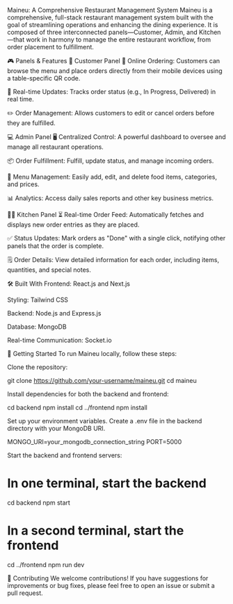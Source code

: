 Maineu: A Comprehensive Restaurant Management System
Maineu is a comprehensive, full-stack restaurant management system built with the goal of streamlining operations and enhancing the dining experience. It is composed of three interconnected panels—Customer, Admin, and Kitchen—that work in harmony to manage the entire restaurant workflow, from order placement to fulfillment.

🎮 Panels & Features
📱 Customer Panel
🌟 Online Ordering: Customers can browse the menu and place orders directly from their mobile devices using a table-specific QR code.

💬 Real-time Updates: Tracks order status (e.g., In Progress, Delivered) in real time.

✏️ Order Management: Allows customers to edit or cancel orders before they are fulfilled.

💻 Admin Panel
🖥️ Centralized Control: A powerful dashboard to oversee and manage all restaurant operations.

📦 Order Fulfillment: Fulfill, update status, and manage incoming orders.

📜 Menu Management: Easily add, edit, and delete food items, categories, and prices.

📊 Analytics: Access daily sales reports and other key business metrics.

👨‍🍳 Kitchen Panel
⏳ Real-time Order Feed: Automatically fetches and displays new order entries as they are placed.

✅ Status Updates: Mark orders as "Done" with a single click, notifying other panels that the order is complete.

🗒️ Order Details: View detailed information for each order, including items, quantities, and special notes.

🛠️ Built With
Frontend: React.js and Next.js

Styling: Tailwind CSS

Backend: Node.js and Express.js

Database: MongoDB

Real-time Communication: Socket.io

🚀 Getting Started
To run Maineu locally, follow these steps:

Clone the repository:

git clone https://github.com/your-username/maineu.git
cd maineu

Install dependencies for both the backend and frontend:

cd backend
npm install
cd ../frontend
npm install

Set up your environment variables. Create a .env file in the backend directory with your MongoDB URI.

MONGO_URI=your_mongodb_connection_string
PORT=5000

Start the backend and frontend servers:

# In one terminal, start the backend
cd backend
npm start

# In a second terminal, start the frontend
cd ../frontend
npm run dev

🤝 Contributing
We welcome contributions! If you have suggestions for improvements or bug fixes, please feel free to open an issue or submit a pull request.
